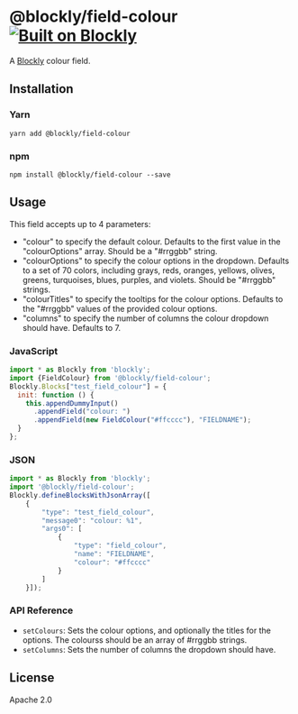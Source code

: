 # @blockly/field-colour [![Built on Blockly](https://tinyurl.com/built-on-blockly)](https://github.com/google/blockly)

A [Blockly](https://www.npmjs.com/package/blockly) colour field.

## Installation

### Yarn
```
yarn add @blockly/field-colour
```

### npm
```
npm install @blockly/field-colour --save
```

## Usage

This field accepts up to 4 parameters:
  * "colour" to specify the default colour. Defaults to the first value in the
    "colourOptions" array. Should be a "#rrggbb" string.
  * "colourOptions" to specify the colour options in the dropdown. Defaults to
    a set of 70 colors, including grays, reds, oranges, yellows, olives, greens,
    turquoises, blues, purples, and violets. Should be "#rrggbb" strings.
  * "colourTitles" to specify the tooltips for the colour options. Defaults to
    the "#rrggbb" values of the provided colour options.
  * "columns" to specify the number of columns the colour dropdown should have.
    Defaults to 7.

### JavaScript
```js
import * as Blockly from 'blockly';
import {FieldColour} from '@blockly/field-colour';
Blockly.Blocks["test_field_colour"] = {
  init: function () {
    this.appendDummyInput()
      .appendField("colour: ")
      .appendField(new FieldColour("#ffcccc"), "FIELDNAME");
  }
};
```

### JSON
```js
import * as Blockly from 'blockly';
import '@blockly/field-colour';
Blockly.defineBlocksWithJsonArray([
    {
        "type": "test_field_colour",
        "message0": "colour: %1",
        "args0": [
            {
                "type": "field_colour",
                "name": "FIELDNAME",
                "colour": "#ffcccc"
            }
        ]
    }]);
```

### API Reference

* `setColours`: Sets the colour options, and optionally the titles for the
  options. The colourss should be an array of #rrggbb strings.
* `setColumns`: Sets the number of columns the dropdown should have.

## License

Apache 2.0
